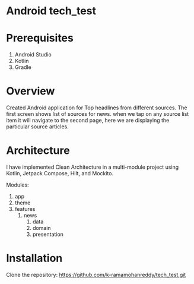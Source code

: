 # Android tech_test

# Prerequisites
1. Android Studio
2. Kotlin
3. Gradle

# Overview
Created Android application for Top headlines from different sources. The first screen shows list of sources for news. when we tap on any source list item it will navigate to the second page, here we are displaying the particular source articles. 

# Architecture
I have implemented Clean Architecture in a multi-module project using Kotlin, Jetpack Compose, Hilt, and Mockito.

Modules:
1. app
2. theme
3. features
     1. news
          1. data
          2. domain
          3. presentation


             
# Installation
Clone the repository: https://github.com/k-ramamohanreddy/tech_test.git
